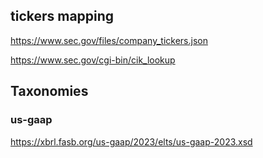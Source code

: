 ## tickers mapping

https://www.sec.gov/files/company_tickers.json

https://www.sec.gov/cgi-bin/cik_lookup 

## Taxonomies

### us-gaap

https://xbrl.fasb.org/us-gaap/2023/elts/us-gaap-2023.xsd